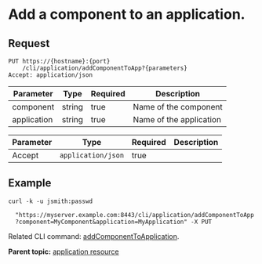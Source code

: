 # Add a component to an application.

## Request

```
PUT https://{hostname}:{port}
    /cli/application/addComponentToApp?{parameters}
Accept: application/json

```

|Parameter|Type|Required|Description|
|---------|----|--------|-----------|
|component|string|true|Name of the component|
|application|string|true|Name of the application|

|Parameter|Type|Required|Description|
|---------|----|--------|-----------|
|Accept|`application/json`|true| |

## Example

```
curl -k -u jsmith:passwd 
   
  "https://myserver.example.com:8443/cli/application/addComponentToApp
  ?component=MyComponent&application=MyApplication" -X PUT
```

Related CLI command: [addComponentToApplication](udclient_addcomponenttoapplication.md).

**Parent topic:** [application resource](../../com.ibm.udeploy.api.doc/topics/rest_cli_application.md)

